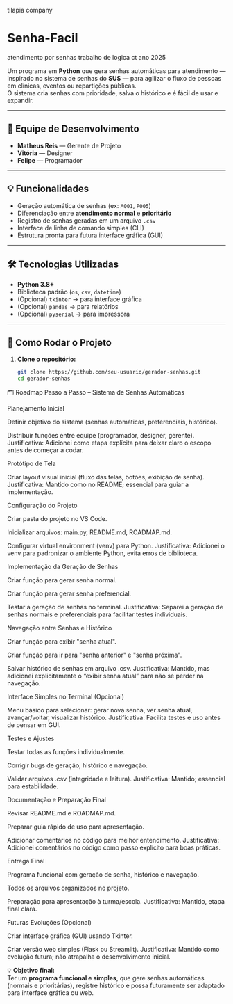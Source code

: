 tilapia company
# Senha-Facil
atendimento por senhas trabalho de logica ct ano 2025

Um programa em **Python** que gera senhas automáticas para atendimento — inspirado no sistema de senhas do **SUS** — para agilizar o fluxo de pessoas em clínicas, eventos ou repartições públicas.  
O sistema cria senhas com prioridade, salva o histórico e é fácil de usar e expandir.

---

## 👥 Equipe de Desenvolvimento

- **Matheus Reis** — Gerente de Projeto  
- **Vitória** — Designer  
- **Felipe** — Programador

---

## 💡 Funcionalidades

- Geração automática de senhas (ex: `A001`, `P005`)  
- Diferenciação entre **atendimento normal** e **prioritário**  
- Registro de senhas geradas em um arquivo `.csv`  
- Interface de linha de comando simples (CLI)  
- Estrutura pronta para futura interface gráfica (GUI)  

---

## 🛠️ Tecnologias Utilizadas

- **Python 3.8+**  
- Biblioteca padrão (`os`, `csv`, `datetime`)  
- (Opcional) `tkinter` → para interface gráfica  
- (Opcional) `pandas` → para relatórios  
- (Opcional) `pyserial` → para impressora  

---

## 🚀 Como Rodar o Projeto

1. **Clone o repositório:**
   ```bash
   git clone https://github.com/seu-usuario/gerador-senhas.git
   cd gerador-senhas

🗂️ Roadmap Passo a Passo – Sistema de Senhas Automáticas

 Planejamento Inicial

Definir objetivo do sistema (senhas automáticas, preferenciais, histórico).

Distribuir funções entre equipe (programador, designer, gerente).
Justificativa: Adicionei como etapa explícita para deixar claro o escopo antes de começar a codar.

 Protótipo de Tela

Criar layout visual inicial (fluxo das telas, botões, exibição de senha).
Justificativa: Mantido como no README; essencial para guiar a implementação.

 Configuração do Projeto

Criar pasta do projeto no VS Code.

Inicializar arquivos: main.py, README.md, ROADMAP.md.

Configurar virtual environment (venv) para Python.
Justificativa: Adicionei o venv para padronizar o ambiente Python, evita erros de biblioteca.

 Implementação da Geração de Senhas

Criar função para gerar senha normal.

Criar função para gerar senha preferencial.

Testar a geração de senhas no terminal.
Justificativa: Separei a geração de senhas normais e preferenciais para facilitar testes individuais.

 Navegação entre Senhas e Histórico

Criar função para exibir "senha atual".

Criar função para ir para "senha anterior" e "senha próxima".

Salvar histórico de senhas em arquivo .csv.
Justificativa: Mantido, mas adicionei explicitamente o “exibir senha atual” para não se perder na navegação.

 Interface Simples no Terminal (Opcional)

Menu básico para selecionar: gerar nova senha, ver senha atual, avançar/voltar, visualizar histórico.
Justificativa: Facilita testes e uso antes de pensar em GUI.

 Testes e Ajustes

Testar todas as funções individualmente.

Corrigir bugs de geração, histórico e navegação.

Validar arquivos .csv (integridade e leitura).
Justificativa: Mantido; essencial para estabilidade.

 Documentação e Preparação Final

Revisar README.md e ROADMAP.md.

Preparar guia rápido de uso para apresentação.

Adicionar comentários no código para melhor entendimento.
Justificativa: Adicionei comentários no código como passo explícito para boas práticas.

 Entrega Final

Programa funcional com geração de senha, histórico e navegação.

Todos os arquivos organizados no projeto.

Preparação para apresentação à turma/escola.
Justificativa: Mantido, etapa final clara.

 Futuras Evoluções (Opcional)

Criar interface gráfica (GUI) usando Tkinter.

Criar versão web simples (Flask ou Streamlit).
Justificativa: Mantido como evolução futura; não atrapalha o desenvolvimento inicial.

💡 **Objetivo final:**  
Ter um **programa funcional e simples**, que gere senhas automáticas (normais e prioritárias), registre histórico e possa futuramente ser adaptado para interface gráfica ou web.
